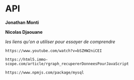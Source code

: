 # API

**Jonathan Monti** 

**Nicolas Djaouane**

*les liens qu'on a utiliser pour essayer de comprendre*

```
https://www.youtube.com/watch?v=bSZHW2niCEI

https://html5.immo-scope.com/article/rgraph_recupererDonneesPourJavaScript

https://www.npmjs.com/package/mysql

```

